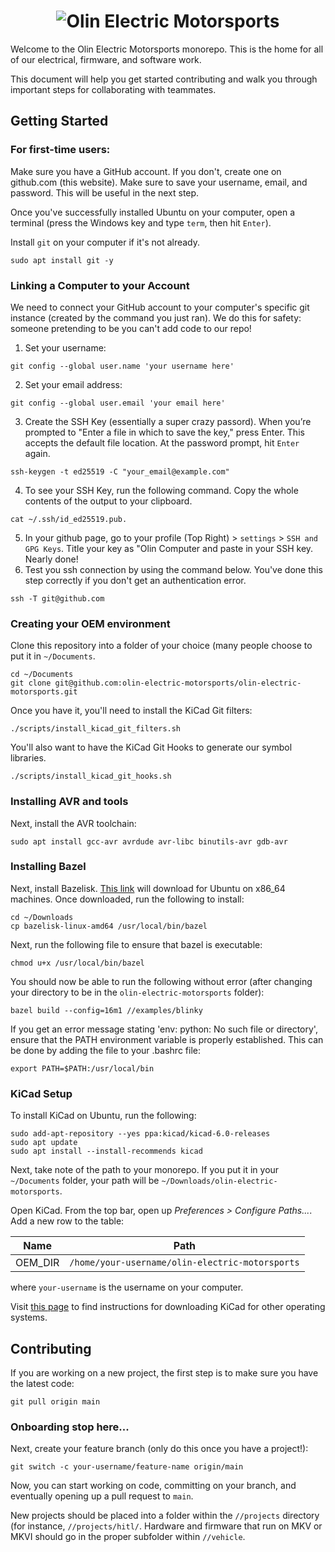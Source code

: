 <h1 align="center">
	<img
		alt="Olin Electric Motorsports"
		src="https://nyc3.digitaloceanspaces.com/oem-outline/logo-smaller.png">
</h1>

Welcome to the Olin Electric Motorsports monorepo. This is the home for all of our
electrical, firmware, and software work.

This document will help you get started contributing and walk you through
important steps for collaborating with teammates.

## Getting Started

### For first-time users:
Make sure you have a GitHub account. If you don't, create one on github.com (this website). Make sure to save your username, email, and password. This will be useful in the next step.

Once you've successfully installed Ubuntu on your computer, open a terminal (press the Windows key and type `term`, then hit `Enter`).

Install `git` on your computer if it's not already.
```shell
sudo apt install git -y
```

### Linking a Computer to your Account
We need to connect your GitHub account to your computer's specific git instance \(created by the command you just ran\). We do this for safety: someone pretending to be you can't add code to our repo!
1. Set your username:
```shell
git config --global user.name 'your username here'
```

2. Set your email address:
```shell
git config --global user.email 'your email here'
```

3. Create the SSH Key \(essentially a super crazy passord\). When you’re prompted to "Enter a file in which to save the key," press Enter. This accepts the default file location. At the password prompt, hit `Enter` again.
```shell
ssh-keygen -t ed25519 -C "your_email@example.com"
```

4. To see your SSH Key, run the following command. Copy the whole contents of the output to your clipboard.
```shell
cat ~/.ssh/id_ed25519.pub.
```

5. In your github page, go to your profile \(Top Right\) > `settings` > `SSH and GPG Keys`. Title your key as "Olin Computer and paste in your SSH key. Nearly done!
6. Test you ssh connection by using the command below. You've done this step correctly if you don't get an authentication error.
```shell
ssh -T git@github.com
```
### Creating your OEM environment
Clone this repository into a folder of your choice (many people
choose to put it in `~/Documents`.

```shell
cd ~/Documents
git clone git@github.com:olin-electric-motorsports/olin-electric-motorsports.git
```

Once you have it, you'll need to install the KiCad Git filters:

```shell
./scripts/install_kicad_git_filters.sh
```

You'll also want to have the KiCad Git Hooks to generate our symbol libraries.
```shell
./scripts/install_kicad_git_hooks.sh
```

### Installing AVR and tools

Next, install the AVR toolchain:

```shell
sudo apt install gcc-avr avrdude avr-libc binutils-avr gdb-avr
```

### Installing Bazel

Next, install Bazelisk. [This
link](https://github.com/bazelbuild/bazelisk/releases/download/v1.10.1/bazelisk-linux-amd64)
will download for Ubuntu on x86\_64 machines. Once downloaded, run the
following to install:

```shell
cd ~/Downloads
cp bazelisk-linux-amd64 /usr/local/bin/bazel
```
Next, run the following file to ensure that bazel is executable:
```shell
chmod u+x /usr/local/bin/bazel
```
You should now be able to run the following without error (after changing your directory to be in
the `olin-electric-motorsports` folder):

```shell
bazel build --config=16m1 //examples/blinky
```
If you get an error message stating 'env: python: No such file or directory', ensure that the PATH environment variable is properly established. This can be done by adding the file to your .bashrc file:

```
export PATH=$PATH:/usr/local/bin
```

### KiCad Setup

To install KiCad on Ubuntu, run the following:

```shell
sudo add-apt-repository --yes ppa:kicad/kicad-6.0-releases
sudo apt update
sudo apt install --install-recommends kicad
```

Next, take note of the path to your monorepo. If you put it in your
`~/Documents` folder, your path will be `~/Downloads/olin-electric-motorsports`.

Open KiCad. From the top bar, open up _Preferences > Configure Paths..._. Add a
new row to the table:

Name | Path
-----|-----
OEM\_DIR|`/home/your-username/olin-electric-motorsports`

where `your-username` is the username on your computer.

Visit [this page](https://www.kicad.org/download/) to find instructions for
downloading KiCad for other operating systems.

## Contributing

If you are working on a new project, the first step is to make sure you have the
latest code:

```shell
git pull origin main
```

### Onboarding stop here...

Next, create your feature branch (only do this once you have a project!):

```shell
git switch -c your-username/feature-name origin/main
```

Now, you can start working on code, committing on your branch, and eventually
opening up a pull request to `main`.

New projects should be placed into a folder within the `//projects` directory
(for instance, `//projects/hitl/`. Hardware and firmware that run on MKV or MKVI
should go in the proper subfolder within `//vehicle`.
